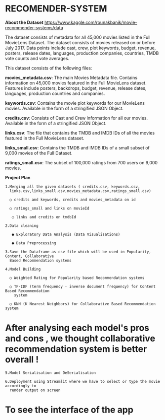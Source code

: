 # RECOMENDER-SYSTEM
**About the Dataset**
https://www.kaggle.com/rounakbanik/movie-recommender-systems/data

The dataset consists of metadata for all 45,000 movies listed in the Full MovieLens Dataset. The dataset consists of movies released on or before July 2017. Data points include cast, crew, plot keywords, budget, revenue, posters, release dates, languages, production companies, countries, TMDB vote counts and vote averages.

This dataset consists of the following files:

**movies_metadata.csv**: The main Movies Metadata file. Contains information on 45,000 movies featured in the Full MovieLens dataset. Features include posters, backdrops, budget, revenue, release dates, languages, production countries and companies.

**keywords.csv**: Contains the movie plot keywords for our MovieLens movies. Available in the form of a stringified JSON Object.

**credits.csv**: Consists of Cast and Crew Information for all our movies. Available in the form of a stringified JSON Object.

**links.csv**: The file that contains the TMDB and IMDB IDs of all the movies featured in the Full MovieLens dataset.

**links_small.csv**: Contains the TMDB and IMDB IDs of a small subset of 9,000 movies of the Full Dataset.

**ratings_small.csv**: The subset of 100,000 ratings from 700 users on 9,000 movies.

**Project Plan**

    1.Merging all the given datasets ( credits.csv, keywords.csv, 
      links.csv,links_small.csv,movies_metadata.csv,ratings_small.csv)

      ○ credits and keywords, credits and movies_metadata on id

      ○ ratings_small and links on movieId

       ○ links and credits on tmdbId

    2.Data cleaning

       ● Exploratory Data Analysis (Data Visualisations)

       ● Data Preprocessing

    3.Save the Dataframe as csv file which will be used in Popularity, Content, Collaborative 
      Based Recommendation systems

    4.Model Building

      ○ Weighted Rating for Popularity based Recommendation systems

      ○ TF-IDF (term frequency - inverse document frequency) for Content Based Recommendation 
        system

      ○ KNN (K Nearest Neighbors) for Collaborative Based Recommendation system

# After analysing each model's pros and cons , we thought collaborative recommendation system is better overall !
    5.Model Serialisation and DeSerialisation

    6.Deployment using Streamlit where we have to select or type the movie accordingly to 
      render output on screen
# To see the interface of the app
